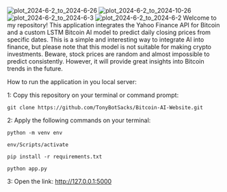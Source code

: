 ![plot_2024-6-2_to_2024-6-26](https://github.com/TonyBotSacks/Bitcoin-AI-Website/assets/166329646/b5792a8d-8967-4acf-b58d-f4f96b60e804)
![plot_2024-6-2_to_2024-10-26](https://github.com/TonyBotSacks/Bitcoin-AI-Website/assets/166329646/5cbc095b-394a-40ed-9f0d-cf6213bd05e4)
![plot_2024-6-2_to_2024-6-3](https://github.com/TonyBotSacks/Bitcoin-AI-Website/assets/166329646/c260d29d-9537-4f98-acd8-d3bf868dd35e)
![plot_2024-6-2_to_2024-6-2](https://github.com/TonyBotSacks/Bitcoin-AI-Website/assets/166329646/428f3aa7-f5d2-42b3-813f-418bf9a62391)
Welcome to my repository! This application integrates the Yahoo Finance API for Bitcoin and a custom LSTM Bitcoin AI model to predict daily closing prices from specific dates. This is a simple and interesting way to integrate AI into finance, but please note that this model is not suitable for making crypto investments. Beware, stock prices are random and almost impossible to predict consistently. However, it will provide great insights into Bitcoin trends in the future.

How to run the application in you local server:

1: Copy this repository on your terminal or command prompt:

	git clone https://github.com/TonyBotSacks/Bitcoin-AI-Website.git

2: Apply the following commands on your terminal:
 
	python -m venv env
	
	env/Scripts/activate
	 
	pip install -r requirements.txt 
 
	python app.py

3: Open the link: http://127.0.0.1:5000
